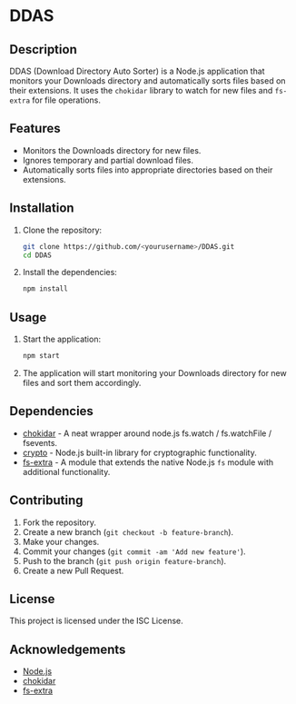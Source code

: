 # DDAS

## Description
DDAS (Download Directory Auto Sorter) is a Node.js application that monitors your Downloads directory and automatically sorts files based on their extensions. It uses the `chokidar` library to watch for new files and `fs-extra` for file operations.

## Features
- Monitors the Downloads directory for new files.
- Ignores temporary and partial download files.
- Automatically sorts files into appropriate directories based on their extensions.

## Installation

1. Clone the repository:
    ```sh
    git clone https://github.com/<yourusername>/DDAS.git
    cd DDAS
    ```

2. Install the dependencies:
    ```sh
    npm install
    ```

## Usage

1. Start the application:
    ```sh
    npm start
    ```

2. The application will start monitoring your Downloads directory for new files and sort them accordingly.

## Dependencies

- [chokidar](https://www.npmjs.com/package/chokidar) - A neat wrapper around node.js fs.watch / fs.watchFile / fsevents.
- [crypto](https://www.npmjs.com/package/crypto) - Node.js built-in library for cryptographic functionality.
- [fs-extra](https://www.npmjs.com/package/fs-extra) - A module that extends the native Node.js `fs` module with additional functionality.

## Contributing

1. Fork the repository.
2. Create a new branch (`git checkout -b feature-branch`).
3. Make your changes.
4. Commit your changes (`git commit -am 'Add new feature'`).
5. Push to the branch (`git push origin feature-branch`).
6. Create a new Pull Request.

## License

This project is licensed under the ISC License.

## Acknowledgements

- [Node.js](https://nodejs.org/)
- [chokidar](https://github.com/paulmillr/chokidar)
- [fs-extra](https://github.com/jprichardson/node-fs-extra)

